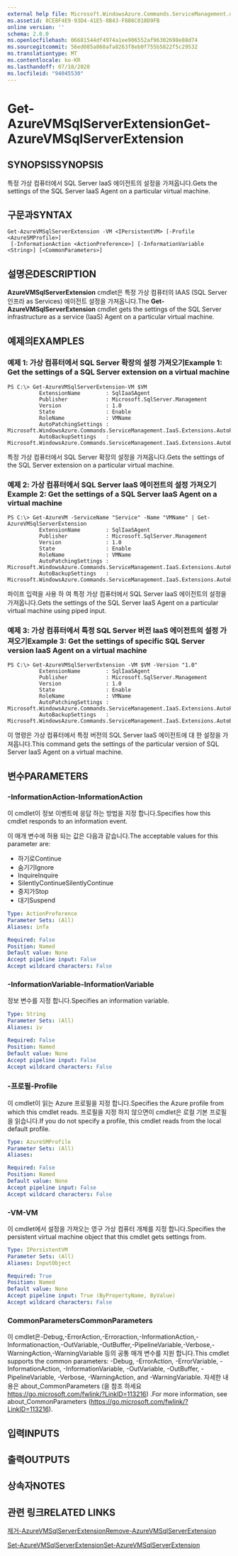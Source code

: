 ```yaml
---
external help file: Microsoft.WindowsAzure.Commands.ServiceManagement.dll-Help.xml
ms.assetid: 8CE8F4E9-93D4-41E5-8B43-F886C018D9FB
online version: ''
schema: 2.0.0
ms.openlocfilehash: 06681544df4974a1ee906552af96302698e88d74
ms.sourcegitcommit: 56ed085a868afa8263f8eb0f755b5822f5c29532
ms.translationtype: MT
ms.contentlocale: ko-KR
ms.lasthandoff: 07/18/2020
ms.locfileid: "94045530"
---
```

# <span data-ttu-id="70ec7-101">Get-AzureVMSqlServerExtension</span><span class="sxs-lookup"><span data-stu-id="70ec7-101">Get-AzureVMSqlServerExtension</span></span>

## <span data-ttu-id="70ec7-102">SYNOPSIS</span><span class="sxs-lookup"><span data-stu-id="70ec7-102">SYNOPSIS</span></span>
<span data-ttu-id="70ec7-103">특정 가상 컴퓨터에서 SQL Server IaaS 에이전트의 설정을 가져옵니다.</span><span class="sxs-lookup"><span data-stu-id="70ec7-103">Gets the settings of the SQL Server IaaS Agent on a particular virtual machine.</span></span>

## <span data-ttu-id="70ec7-104">구문과</span><span class="sxs-lookup"><span data-stu-id="70ec7-104">SYNTAX</span></span>

```
Get-AzureVMSqlServerExtension -VM <IPersistentVM> [-Profile <AzureSMProfile>]
 [-InformationAction <ActionPreference>] [-InformationVariable <String>] [<CommonParameters>]
```

## <span data-ttu-id="70ec7-105">설명은</span><span class="sxs-lookup"><span data-stu-id="70ec7-105">DESCRIPTION</span></span>
<span data-ttu-id="70ec7-106">**AzureVMSqlServerExtension** cmdlet은 특정 가상 컴퓨터의 IAAS (SQL Server 인프라 as Services) 에이전트 설정을 가져옵니다.</span><span class="sxs-lookup"><span data-stu-id="70ec7-106">The **Get-AzureVMSqlServerExtension** cmdlet gets the settings of the SQL Server infrastructure as a service (IaaS) Agent on a particular virtual machine.</span></span>

## <span data-ttu-id="70ec7-107">예제의</span><span class="sxs-lookup"><span data-stu-id="70ec7-107">EXAMPLES</span></span>

### <span data-ttu-id="70ec7-108">예제 1: 가상 컴퓨터에서 SQL Server 확장의 설정 가져오기</span><span class="sxs-lookup"><span data-stu-id="70ec7-108">Example 1: Get the settings of a SQL Server extension on a virtual machine</span></span>
```
PS C:\> Get-AzureVMSqlServerExtension-VM $VM
          ExtensionName        : SqlIaaSAgent
          Publisher            : Microsoft.SqlServer.Management
          Version              : 1.0
          State                : Enable
          RoleName             : VMName
          AutoPatchingSettings : Microsoft.WindowsAzure.Commands.ServiceManagement.IaaS.Extensions.AutoPatchingSettings
          AutoBackupSettings   : Microsoft.WindowsAzure.Commands.ServiceManagement.IaaS.Extensions.AutoBackupSettings
```

<span data-ttu-id="70ec7-109">특정 가상 컴퓨터에서 SQL Server 확장의 설정을 가져옵니다.</span><span class="sxs-lookup"><span data-stu-id="70ec7-109">Gets the settings of the SQL Server extension on a particular virtual machine.</span></span>

### <span data-ttu-id="70ec7-110">예제 2: 가상 컴퓨터에서 SQL Server IaaS 에이전트의 설정 가져오기</span><span class="sxs-lookup"><span data-stu-id="70ec7-110">Example 2: Get the settings of a SQL Server IaaS Agent on a virtual machine</span></span>
```
PS C:\> Get-AzureVM -ServiceName "Service" -Name "VMName" | Get-AzureVMSqlServerExtension
          ExtensionName        : SqlIaaSAgent
          Publisher            : Microsoft.SqlServer.Management
          Version              : 1.0
          State                : Enable
          RoleName             : VMName
          AutoPatchingSettings : Microsoft.WindowsAzure.Commands.ServiceManagement.IaaS.Extensions.AutoPatchingSettings
          AutoBackupSettings   : Microsoft.WindowsAzure.Commands.ServiceManagement.IaaS.Extensions.AutoBackupSettings
```

<span data-ttu-id="70ec7-111">파이프 입력을 사용 하 여 특정 가상 컴퓨터에서 SQL Server IaaS 에이전트의 설정을 가져옵니다.</span><span class="sxs-lookup"><span data-stu-id="70ec7-111">Gets the settings of the SQL Server IaaS Agent on a particular virtual machine using piped input.</span></span>

### <span data-ttu-id="70ec7-112">예제 3: 가상 컴퓨터에서 특정 SQL Server 버전 IaaS 에이전트의 설정 가져오기</span><span class="sxs-lookup"><span data-stu-id="70ec7-112">Example 3: Get the settings of specific SQL Server version IaaS Agent on a virtual machine</span></span>
```
PS C:\> Get-AzureVMSqlServerExtension -VM $VM -Version "1.0"
          ExtensionName        : SqlIaaSAgent
          Publisher            : Microsoft.SqlServer.Management
          Version              : 1.0
          State                : Enable
          RoleName             : VMName
          AutoPatchingSettings : Microsoft.WindowsAzure.Commands.ServiceManagement.IaaS.Extensions.AutoPatchingSettings
          AutoBackupSettings   : Microsoft.WindowsAzure.Commands.ServiceManagement.IaaS.Extensions.AutoBackupSettings
```

<span data-ttu-id="70ec7-113">이 명령은 가상 컴퓨터에서 특정 버전의 SQL Server IaaS 에이전트에 대 한 설정을 가져옵니다.</span><span class="sxs-lookup"><span data-stu-id="70ec7-113">This command gets the settings of the particular version of SQL Server IaaS Agent on a virtual machine.</span></span>

## <span data-ttu-id="70ec7-114">변수</span><span class="sxs-lookup"><span data-stu-id="70ec7-114">PARAMETERS</span></span>

### <span data-ttu-id="70ec7-115">-InformationAction</span><span class="sxs-lookup"><span data-stu-id="70ec7-115">-InformationAction</span></span>
<span data-ttu-id="70ec7-116">이 cmdlet이 정보 이벤트에 응답 하는 방법을 지정 합니다.</span><span class="sxs-lookup"><span data-stu-id="70ec7-116">Specifies how this cmdlet responds to an information event.</span></span>

<span data-ttu-id="70ec7-117">이 매개 변수에 허용 되는 값은 다음과 같습니다.</span><span class="sxs-lookup"><span data-stu-id="70ec7-117">The acceptable values for this parameter are:</span></span>

- <span data-ttu-id="70ec7-118">하기로</span><span class="sxs-lookup"><span data-stu-id="70ec7-118">Continue</span></span>
- <span data-ttu-id="70ec7-119">숨기기</span><span class="sxs-lookup"><span data-stu-id="70ec7-119">Ignore</span></span>
- <span data-ttu-id="70ec7-120">Inquire</span><span class="sxs-lookup"><span data-stu-id="70ec7-120">Inquire</span></span>
- <span data-ttu-id="70ec7-121">SilentlyContinue</span><span class="sxs-lookup"><span data-stu-id="70ec7-121">SilentlyContinue</span></span>
- <span data-ttu-id="70ec7-122">중지가</span><span class="sxs-lookup"><span data-stu-id="70ec7-122">Stop</span></span>
- <span data-ttu-id="70ec7-123">대기</span><span class="sxs-lookup"><span data-stu-id="70ec7-123">Suspend</span></span>

```yaml
Type: ActionPreference
Parameter Sets: (All)
Aliases: infa

Required: False
Position: Named
Default value: None
Accept pipeline input: False
Accept wildcard characters: False
```

### <span data-ttu-id="70ec7-124">-InformationVariable</span><span class="sxs-lookup"><span data-stu-id="70ec7-124">-InformationVariable</span></span>
<span data-ttu-id="70ec7-125">정보 변수를 지정 합니다.</span><span class="sxs-lookup"><span data-stu-id="70ec7-125">Specifies an information variable.</span></span>

```yaml
Type: String
Parameter Sets: (All)
Aliases: iv

Required: False
Position: Named
Default value: None
Accept pipeline input: False
Accept wildcard characters: False
```

### <span data-ttu-id="70ec7-126">-프로필</span><span class="sxs-lookup"><span data-stu-id="70ec7-126">-Profile</span></span>
<span data-ttu-id="70ec7-127">이 cmdlet이 읽는 Azure 프로필을 지정 합니다.</span><span class="sxs-lookup"><span data-stu-id="70ec7-127">Specifies the Azure profile from which this cmdlet reads.</span></span>
<span data-ttu-id="70ec7-128">프로필을 지정 하지 않으면이 cmdlet은 로컬 기본 프로필을 읽습니다.</span><span class="sxs-lookup"><span data-stu-id="70ec7-128">If you do not specify a profile, this cmdlet reads from the local default profile.</span></span>

```yaml
Type: AzureSMProfile
Parameter Sets: (All)
Aliases: 

Required: False
Position: Named
Default value: None
Accept pipeline input: False
Accept wildcard characters: False
```

### <span data-ttu-id="70ec7-129">-VM</span><span class="sxs-lookup"><span data-stu-id="70ec7-129">-VM</span></span>
<span data-ttu-id="70ec7-130">이 cmdlet에서 설정을 가져오는 영구 가상 컴퓨터 개체를 지정 합니다.</span><span class="sxs-lookup"><span data-stu-id="70ec7-130">Specifies the persistent virtual machine object that this cmdlet gets settings from.</span></span>

```yaml
Type: IPersistentVM
Parameter Sets: (All)
Aliases: InputObject

Required: True
Position: Named
Default value: None
Accept pipeline input: True (ByPropertyName, ByValue)
Accept wildcard characters: False
```

### <span data-ttu-id="70ec7-131">CommonParameters</span><span class="sxs-lookup"><span data-stu-id="70ec7-131">CommonParameters</span></span>
<span data-ttu-id="70ec7-132">이 cmdlet은-Debug,-ErrorAction,-Erroraction,-InformationAction,-Informationaction,-OutVariable,-OutBuffer,-PipelineVariable,-Verbose,-WarningAction,-WarningVariable 등의 공통 매개 변수를 지원 합니다.</span><span class="sxs-lookup"><span data-stu-id="70ec7-132">This cmdlet supports the common parameters: -Debug, -ErrorAction, -ErrorVariable, -InformationAction, -InformationVariable, -OutVariable, -OutBuffer, -PipelineVariable, -Verbose, -WarningAction, and -WarningVariable.</span></span> <span data-ttu-id="70ec7-133">자세한 내용은 about_CommonParameters (을 참조 하세요 https://go.microsoft.com/fwlink/?LinkID=113216) .</span><span class="sxs-lookup"><span data-stu-id="70ec7-133">For more information, see about_CommonParameters (https://go.microsoft.com/fwlink/?LinkID=113216).</span></span>

## <span data-ttu-id="70ec7-134">입력</span><span class="sxs-lookup"><span data-stu-id="70ec7-134">INPUTS</span></span>

## <span data-ttu-id="70ec7-135">출력</span><span class="sxs-lookup"><span data-stu-id="70ec7-135">OUTPUTS</span></span>

## <span data-ttu-id="70ec7-136">상속자</span><span class="sxs-lookup"><span data-stu-id="70ec7-136">NOTES</span></span>

## <span data-ttu-id="70ec7-137">관련 링크</span><span class="sxs-lookup"><span data-stu-id="70ec7-137">RELATED LINKS</span></span>

[<span data-ttu-id="70ec7-138">제거-AzureVMSqlServerExtension</span><span class="sxs-lookup"><span data-stu-id="70ec7-138">Remove-AzureVMSqlServerExtension</span></span>](./Remove-AzureVMSqlServerExtension.md)

[<span data-ttu-id="70ec7-139">Set-AzureVMSqlServerExtension</span><span class="sxs-lookup"><span data-stu-id="70ec7-139">Set-AzureVMSqlServerExtension</span></span>](./Set-AzureVMSqlServerExtension.md)


